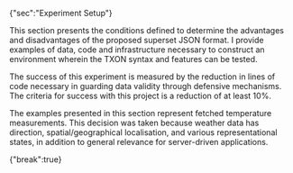{"sec":"Experiment Setup"}

This section presents the conditions defined to determine the advantages and disadvantages of the proposed superset JSON format. I provide examples of data, code and infrastructure necessary to construct an environment wherein the TXON syntax and features can be tested.

The success of this experiment is measured by the reduction in lines of code necessary in guarding data validity through defensive mechanisms. The criteria for success with this project is a reduction of at least 10%.

The examples presented in this section represent fetched temperature measurements. This decision was taken because weather data has direction, spatial/geographical localisation, and various representational states, in addition to general relevance for server-driven applications.

{"break":true}